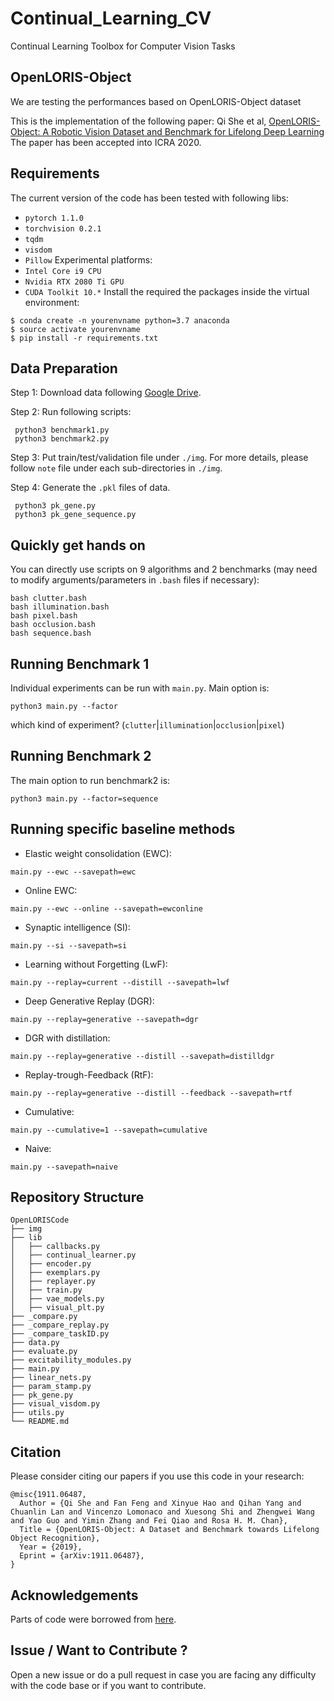 # Continual_Learning_CV
Continual Learning Toolbox for Computer Vision Tasks

## OpenLORIS-Object 
We are testing the performances based on OpenLORIS-Object dataset

This is the implementation of the following paper: 
Qi She et al, 
[OpenLORIS-Object: A Robotic Vision Dataset and Benchmark for Lifelong Deep Learning](https://arxiv.org/pdf/1911.06487.pdf)
The paper has been accepted into ICRA 2020. 

## Requirements

The current version of the code has been tested with following libs:
* `pytorch 1.1.0`
* `torchvision 0.2.1`
* `tqdm`
* `visdom`
* `Pillow`
Experimental platforms:
* `Intel Core i9 CPU`
* `Nvidia RTX 2080 Ti GPU`
* `CUDA Toolkit 10.*`
Install the required the packages inside the virtual environment:
```
$ conda create -n yourenvname python=3.7 anaconda
$ source activate yourenvname
$ pip install -r requirements.txt
```

## Data Preparation
Step 1: Download data following [Google Drive](https://drive.google.com/open?id=1KlgjTIsMD5QRjmJhLxK4tSHIr0wo9U6XI5PuF8JDJCo). 

Step 2: Run following scripts:
```
 python3 benchmark1.py
 python3 benchmark2.py
```

Step 3: Put train/test/validation file under `./img`. For more details, please follow `note` file under each sub-directories in `./img`.

Step 4: Generate the `.pkl` files of data.
```
 python3 pk_gene.py
 python3 pk_gene_sequence.py
```
## Quickly get hands on

You can directly use scripts on 9 algorithms and 2 benchmarks (may need to modify arguments/parameters in `.bash` files if necessary):
```
bash clutter.bash
bash illumination.bash
bash pixel.bash
bash occlusion.bash
bash sequence.bash
```

## Running Benchmark 1
Individual experiments can be run with `main.py`. Main option is:

```
python3 main.py --factor
```

which kind of experiment? (`clutter`|`illumination`|`occlusion`|`pixel`)


## Running Benchmark 2
The main option to run benchmark2 is:

```
python3 main.py --factor=sequence
```

## Running specific baseline methods

- Elastic weight consolidation (EWC): 

```
main.py --ewc --savepath=ewc
```
- Online EWC:  

```
main.py --ewc --online --savepath=ewconline
```

- Synaptic intelligence (SI): 

```
main.py --si --savepath=si
```
- Learning without Forgetting (LwF): 

```
main.py --replay=current --distill --savepath=lwf
```

- Deep Generative Replay (DGR): 

```
main.py --replay=generative --savepath=dgr
```

- DGR with distillation: 

```
main.py --replay=generative --distill --savepath=distilldgr
```

- Replay-trough-Feedback (RtF): 

```
main.py --replay=generative --distill --feedback --savepath=rtf
```

- Cumulative: 

```
main.py --cumulative=1 --savepath=cumulative
```

- Naive: 

```
main.py --savepath=naive
```


## Repository Structure
```
OpenLORISCode 
├── img
├── lib
│   ├── callbacks.py
│   ├── continual_learner.py
│   ├── encoder.py
│   ├── exemplars.py
│   ├── replayer.py
│   ├── train.py
│   ├── vae_models.py
│   ├── visual_plt.py
├── _compare.py
├── _compare_replay.py
├── _compare_taskID.py
├── data.py
├── evaluate.py
├── excitability_modules.py
├── main.py
├── linear_nets.py
├── param_stamp.py
├── pk_gene.py
├── visual_visdom.py
├── utils.py
└── README.md
```
## Citation 
Please consider citing our papers if you use this code in your research:
```
@misc{1911.06487,
  Author = {Qi She and Fan Feng and Xinyue Hao and Qihan Yang and Chuanlin Lan and Vincenzo Lomonaco and Xuesong Shi and Zhengwei Wang and Yao Guo and Yimin Zhang and Fei Qiao and Rosa H. M. Chan},
  Title = {OpenLORIS-Object: A Dataset and Benchmark towards Lifelong Object Recognition},
  Year = {2019},
  Eprint = {arXiv:1911.06487},
}
```

## Acknowledgements
Parts of code were borrowed from [here](https://github.com/GMvandeVen/continual-learning).


## Issue / Want to Contribute ? 
Open a new issue or do a pull request in case you are facing any difficulty with the code base or if you want to contribute.


